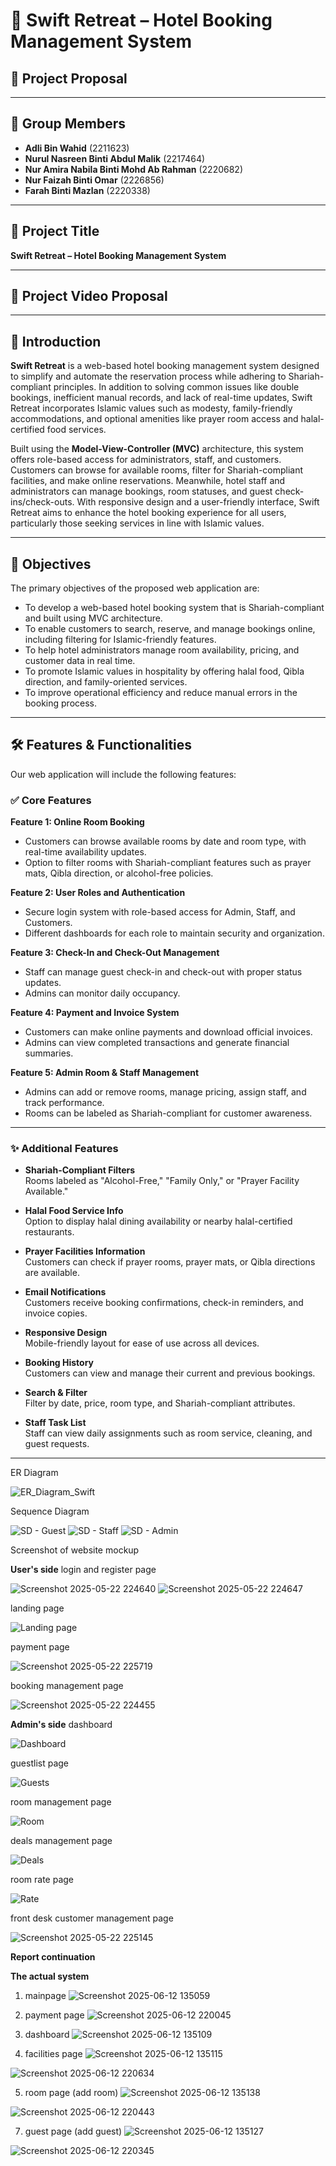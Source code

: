 # 🏨 Swift Retreat – Hotel Booking Management System

## 📘 Project Proposal 

---

## 👥 Group Members

- **Adli Bin Wahid** (2211623)  
- **Nurul Nasreen Binti Abdul Malik** (2217464)  
- **Nur Amira Nabila Binti Mohd Ab Rahman** (2220682)
- **Nur Faizah Binti Omar** (2226856)
- **Farah Binti Mazlan** (2220338)

---

## 📌 Project Title

**Swift Retreat – Hotel Booking Management System**

---

## 📌 Project Video Proposal



---

## 🧠 Introduction

**Swift Retreat** is a web-based hotel booking management system designed to simplify and automate the reservation process while adhering to Shariah-compliant principles. In addition to solving common issues like double bookings, inefficient manual records, and lack of real-time updates, Swift Retreat incorporates Islamic values such as modesty, family-friendly accommodations, and optional amenities like prayer room access and halal-certified food services.

Built using the **Model-View-Controller (MVC)** architecture, this system offers role-based access for administrators, staff, and customers. Customers can browse for available rooms, filter for Shariah-compliant facilities, and make online reservations. Meanwhile, hotel staff and administrators can manage bookings, room statuses, and guest check-ins/check-outs. With responsive design and a user-friendly interface, Swift Retreat aims to enhance the hotel booking experience for all users, particularly those seeking services in line with Islamic values.

---

## 🎯 Objectives

The primary objectives of the proposed web application are:

- To develop a web-based hotel booking system that is Shariah-compliant and built using MVC architecture.  
- To enable customers to search, reserve, and manage bookings online, including filtering for Islamic-friendly features.  
- To help hotel administrators manage room availability, pricing, and customer data in real time.  
- To promote Islamic values in hospitality by offering halal food, Qibla direction, and family-oriented services.  
- To improve operational efficiency and reduce manual errors in the booking process.

---

## 🛠️ Features & Functionalities

Our web application will include the following features:

### ✅ Core Features

**Feature 1: Online Room Booking**  
- Customers can browse available rooms by date and room type, with real-time availability updates.  
- Option to filter rooms with Shariah-compliant features such as prayer mats, Qibla direction, or alcohol-free policies.

**Feature 2: User Roles and Authentication**  
- Secure login system with role-based access for Admin, Staff, and Customers.  
- Different dashboards for each role to maintain security and organization.

**Feature 3: Check-In and Check-Out Management**  
- Staff can manage guest check-in and check-out with proper status updates.  
- Admins can monitor daily occupancy.

**Feature 4: Payment and Invoice System**  
- Customers can make online payments and download official invoices.  
- Admins can view completed transactions and generate financial summaries.

**Feature 5: Admin Room & Staff Management**  
- Admins can add or remove rooms, manage pricing, assign staff, and track performance.  
- Rooms can be labeled as Shariah-compliant for customer awareness.

---

### ✨ Additional Features

- **Shariah-Compliant Filters**  
  Rooms labeled as "Alcohol-Free," "Family Only," or "Prayer Facility Available."

- **Halal Food Service Info**  
  Option to display halal dining availability or nearby halal-certified restaurants.

- **Prayer Facilities Information**  
  Customers can check if prayer rooms, prayer mats, or Qibla directions are available.

- **Email Notifications**  
  Customers receive booking confirmations, check-in reminders, and invoice copies.

- **Responsive Design**  
  Mobile-friendly layout for ease of use across all devices.

- **Booking History**  
  Customers can view and manage their current and previous bookings.

- **Search & Filter**  
  Filter by date, price, room type, and Shariah-compliant attributes.

- **Staff Task List**  
  Staff can view daily assignments such as room service, cleaning, and guest requests.

---
ER Diagram

![ER_Diagram_Swift](https://github.com/user-attachments/assets/9a9e1461-45c9-41bf-b000-12846883e031)

Sequence Diagram

![SD - Guest](https://github.com/user-attachments/assets/cf3e22e8-6ab5-4b92-aa58-7b12acfc4d03)
![SD - Staff](https://github.com/user-attachments/assets/c642ccf6-e42c-4cd9-8a60-162d25a4637e)
![SD - Admin](https://github.com/user-attachments/assets/d0c79f61-a8fd-41af-b48e-f3a278e34bf0)

Screenshot of website mockup

**User's side**
login and register page

![Screenshot 2025-05-22 224640](https://github.com/user-attachments/assets/a0c816ca-b904-46a1-bd07-d32e55d4d938)
![Screenshot 2025-05-22 224647](https://github.com/user-attachments/assets/0d396a42-e319-4f15-8f39-2e39445f3f17)

landing page

![Landing page](https://github.com/user-attachments/assets/30bbf602-842d-4729-916a-e7ddcf6310fe)

payment page

![Screenshot 2025-05-22 225719](https://github.com/user-attachments/assets/f97110de-a0bb-47dd-8532-ed087f511b90)

booking management page

![Screenshot 2025-05-22 224455](https://github.com/user-attachments/assets/be33b35d-0752-45ba-80b2-3e254237e3c4)

**Admin's side**
dashboard

![Dashboard](https://github.com/user-attachments/assets/cb305066-0b90-4fae-a95a-732da7953230)

guestlist page

![Guests](https://github.com/user-attachments/assets/d46120ed-f65e-4d90-bdb1-753233054ac3)

room management page

![Room](https://github.com/user-attachments/assets/e6b410f6-86df-421e-9bbf-35231340ba6c)

deals management page

![Deals](https://github.com/user-attachments/assets/42f9a558-84c9-4b1b-95f9-99ba0bd42ba8)

room rate page

![Rate](https://github.com/user-attachments/assets/76c281f8-543d-4d80-97ea-7fbe8bc2d3d2)

front desk customer management page

![Screenshot 2025-05-22 225145](https://github.com/user-attachments/assets/6ba18fe2-4d92-46b6-8daf-a2be14f9c23e)


**Report continuation**

**The actual system**
1. mainpage
![Screenshot 2025-06-12 135059](https://github.com/user-attachments/assets/29b7df80-1508-4aa8-a39c-cadc0eba71cc)

2. payment page
![Screenshot 2025-06-12 220045](https://github.com/user-attachments/assets/e3162cb7-d359-44b7-9a11-6b8774a396c2)

3. dashboard
![Screenshot 2025-06-12 135109](https://github.com/user-attachments/assets/e7650629-003c-419a-bc16-a05d800f8282)

4. facilities page
![Screenshot 2025-06-12 135115](https://github.com/user-attachments/assets/f6d92164-860f-4163-9131-19c0a4f0dc31)

![Screenshot 2025-06-12 220634](https://github.com/user-attachments/assets/b09f9ac3-11f7-4e2f-911f-bb7a36ef65bd)

5. room page (add room)
![Screenshot 2025-06-12 135138](https://github.com/user-attachments/assets/e9c7becf-d09d-44d9-949e-27ba2db82f7f)

![Screenshot 2025-06-12 220443](https://github.com/user-attachments/assets/7ceb769c-9740-4c7a-8a5d-3823a18b7776)

7. guest page (add guest)
![Screenshot 2025-06-12 135127](https://github.com/user-attachments/assets/ee0bd369-0569-41bf-ae95-9e4b1b84df26)

![Screenshot 2025-06-12 220345](https://github.com/user-attachments/assets/73ee0800-3a56-43bb-a5fc-101e4516ede3)




















